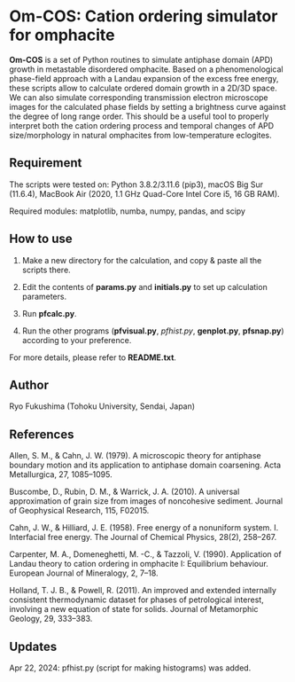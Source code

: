 # **Om-COS: Cation ordering simulator for omphacite**

**Om-COS** is a set of Python routines to simulate antiphase domain (APD) growth in metastable disordered omphacite. 
Based on a phenomenological phase-field approach with a Landau expansion of the excess free energy, these scripts allow to calculate ordered domain growth in a 2D/3D space. 
We can also simulate corresponding transmission electron microscope images for the calculated phase fields by setting a brightness curve against the degree of long range order. 
This should be a useful tool to properly interpret both the cation ordering process and temporal changes of APD size/morphology in natural omphacites from low-temperature eclogites.

## Requirement

The scripts were tested on: Python 3.8.2/3.11.6 (pip3), macOS Big Sur (11.6.4), MacBook Air (2020, 1.1 GHz Quad-Core Intel Core i5, 16 GB RAM). 

Required modules: matplotlib, numba, numpy, pandas, and scipy

## How to use

1. Make a new directory for the calculation, and copy & paste all the scripts there.

2. Edit the contents of **params.py** and **initials.py** to set up calculation parameters.

3. Run **pfcalc.py**.

4. Run the other programs (**pfvisual.py**, *pfhist.py*, **genplot.py**, **pfsnap.py**) according to your preference.

For more details, please refer to **README.txt**.

## Author

Ryo Fukushima (Tohoku University, Sendai, Japan)

## References

Allen, S. M., & Cahn, J. W. (1979). A microscopic theory for antiphase boundary motion and its application to antiphase domain coarsening. Acta Metallurgica, 27, 1085–1095.

Buscombe, D., Rubin, D. M., & Warrick, J. A. (2010). A universal approximation of grain size from images of noncohesive sediment. Journal of Geophysical Research, 115, F02015.

Cahn, J. W., & Hilliard, J. E. (1958). Free energy of a nonuniform system. I. Interfacial free energy. The Journal of Chemical Physics, 28(2), 258–267.

Carpenter, M. A., Domeneghetti, M. -C., & Tazzoli, V. (1990). Application of Landau theory to cation ordering in omphacite I: Equilibrium behaviour. European Journal of Mineralogy, 2, 7–18.

Holland, T. J. B., & Powell, R. (2011). An improved and extended internally consistent thermodynamic dataset for phases of petrological interest, involving a new equation of state for solids. Journal of Metamorphic Geology, 29, 333–383.

## Updates

Apr 22, 2024: pfhist.py (script for making histograms) was added.


